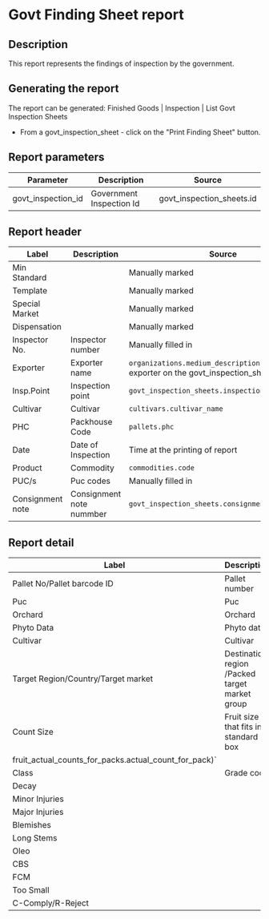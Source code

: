 # Govt Finding Sheet report

## Description
This report represents the findings of inspection by the government.

## Generating the report

The report can be generated:
Finished Goods | Inspection | List Govt Inspection Sheets
* From a govt_inspection_sheet  - click on the "Print Finding Sheet" button.


## Report parameters
| Parameter | Description | Source |
| ----- | ----------- | ------ |
| govt_inspection_id |Government Inspection Id  |govt_inspection_sheets.id  |
## Report header
| Label | Description | Source |
| ----- | ----------- | ------ |
|  Min Standard  | |Manually marked  |
|  Template  | |Manually marked  |
|  Special Market  | | Manually marked |
|  Dispensation  | |Manually marked  |
|  Inspector No.  |Inspector number |Manually filled in  |
|  Exporter  |Exporter name  | `organizations.medium_description` of the exporter on the govt_inspection_sheet |
| Insp.Point  |Inspection point | `govt_inspection_sheets.inspection_point ` |
|  Cultivar  |Cultivar |`cultivars.cultivar_name`  |
|  PHC  |Packhouse Code | `pallets.phc` |
|  Date  |Date of Inspection | Time at the printing of report |
|  Product  |Commodity | `commodities.code` |
|  PUC/s  |Puc codes |Manually filled in|
|  Consignment note  |Consignment note nummber |`govt_inspection_sheets.consignment_note_number`  |
## Report detail
| Label | Description | Source |
| ----- | ----------- | ------ |
|  Pallet No/Pallet barcode ID  |Pallet number | `pallets.pallet_number` |
|  Puc  |Puc  |`pucs.puc_code`  |
|  Orchard  |Orchard | `orchards.orchard_code` |
|  Phyto Data  |Phyto data | `pallet_sequences.phyto_data` |
|  Cultivar  | Cultivar|`cultivars.cultivar_name`  |
|  Target Region/Country/Target market  |Destination region /Packed target market group | `destination_regions.destination_region_name`/`target_market_groups.target_market_group_name` |
|  Count Size  |Fruit size that fits in a standard box |`fn_edi_size_count(standard_pack_codes.use_size_ref_for_edi, commodities.use_size_ref_for_edi, fruit_size_references.edi_out_code, fruit_size_references.size_reference,
   fruit_actual_counts_for_packs.actual_count_for_pack)`  |
|  Class  |Grade code |`grades.grade_code`  |
|  Decay  | | Manually filled in |
|  Minor Injuries  | | Manually filled in|
|  Major Injuries  | | Manually filled in |
|  Blemishes  | | Manually filled in |
|  Long Stems  | | Manually filled in |
|  Oleo  | |Manually filled in|
|  CBS  | |Manually filled in |
|  FCM  | | Manually filled in|
|  Too Small  | |Manually filled in |
|  C-Comply/R-Reject  | | Manually filled in |
